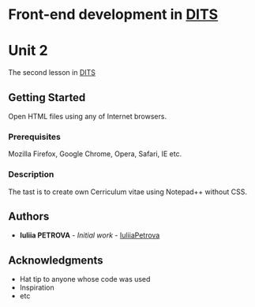 # Front-end development in [DITS](https://deutsche-it-schule.de/)
# Unit 2
The second lesson in [DITS](https://deutsche-it-schule.de/)
## Getting Started
Open HTML files using any of Internet browsers.
### Prerequisites
Mozilla Firefox, Google Chrome, Opera, Safari, IE etc.
### Description
The tast is to create own Cerriculum vitae using Notepad++ without CSS.
## Authors
* **Iuliia PETROVA** - *Initial work* - [IuliiaPetrova](https://github.com/IuliiaPetrova)
## Acknowledgments
* Hat tip to anyone whose code was used
* Inspiration
* etc